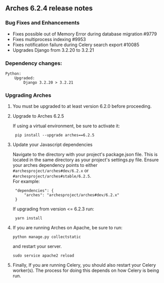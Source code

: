 Arches 6.2.4 release notes
------------------------
### Bug Fixes and Enhancements

- Fixes possible out of Memory Error during database migration #9779
- Fixes multiprocess indexing #9953
- Fixes notification failure during Celery search export #10085
- Upgrades Django from 3.2.20 to 3.2.21


### Dependency changes:
```
Python:
    Upgraded:
        Django 3.2.20 > 3.2.21
```

### Upgrading Arches
1. You must be upgraded to at least version 6.2.0 before proceeding.

2. Upgrade to Arches 6.2.5

    If using a virtual environment, be sure to activate it:

        pip install --upgrade arches==6.2.5

3. Update your Javascript dependencies

    Navigate to the directory with your project's package.json file. This is located in the same directory as your project's settings.py file.
    Ensure your arches dependency points to either `#archesproject/arches#dev/6.2.x` or `#archesproject/arches#stable/6.2.5`.\
    For example:

        "dependencies": {
            "arches": "archesproject/arches#dev/6.2.x"
        }
    
    If upgrading from version <= 6.2.3 run:

        yarn install

1. If you are running Arches on Apache, be sure to run:

    ```
    python manage.py collectstatic
    ```
    and restart your server.
    ```
    sudo service apache2 reload
    ```

2. Finally, If you are running Celery, you should also restart your Celery worker(s). The process for doing this depends on how Celery is being run.
